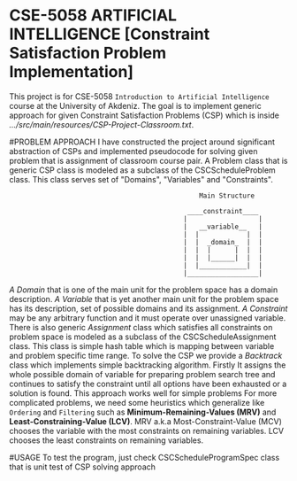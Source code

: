 # CSE-5058 ARTIFICIAL INTELLIGENCE [Constraint Satisfaction Problem Implementation]
This project is for CSE-5058 `Introduction to Artificial Intelligence` course at the University of Akdeniz. 
The goal is to implement generic approach for given Constraint Satisfaction Problems (CSP) which is inside _.../src/main/resources/CSP-Project-Classroom.txt_.

#PROBLEM APPROACH
I have constructed the project around significant abstraction of CSPs and implemented pseudocode for solving given problem that is assignment of classroom course pair.
A Problem class that is generic CSP class is modeled as a subclass of the CSCScheduleProblem class. 
This class serves set of "Domains", "Variables" and "Constraints". 

                                                    Main Structure
                                            
                                                 ____constraint____
                                                |                  |
                                                |   __variable__   |
                                                |  |            |  |
                                                |  |  _domain_  |  |
                                                |  |  |      |  |  |
                                                |  |  |______|  |  |
                                                |  |____________|  |
                                                |__________________|

_A Domain_ that is one of the main unit for the problem space has a domain description.
_A Variable_ that is yet another main unit for the problem space has its description, set of possible domains and its assignment.
_A Constraint_ may be any arbitrary function and it must operate over unassigned variable.
There is also generic _Assignment_ class which satisfies all constraints on problem space is modeled as a subclass of the CSCScheduleAssignment class. 
This class is simple hash table which is mapping between variable and problem specific time range.
To solve the CSP we provide a _Backtrack_ class which implements simple backtracking algorithm.
Firstly It assigns the whole possible domain of variable for preparing problem search tree and continues to satisfy the constraint until all options have been exhausted or a solution is found.
This approach works well for simple problems
For more complicated problems, we need some heuristics which generalize like `Ordering` and `Filtering` such as **Minimum-Remaining-Values (MRV)** and **Least-Constraining-Value (LCV)**.
MRV a.k.a Most-Constraint-Value (MCV) chooses the variable with the most constraints on remaining variables.
LCV chooses the least constraints on remaining variables.

#USAGE
To test the program, just check CSCScheduleProgramSpec class that is unit test of CSP solving approach